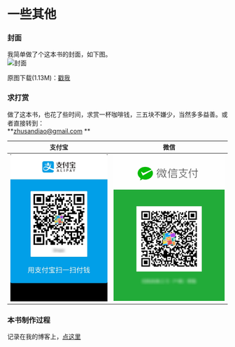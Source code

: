 # 一些其他

### 封面

我简单做了个这本书的封面，如下图。  
![封面](http://img3.doubanio.com/view/status/median/public/11a31a03c2402db.jpg)

原图下载\(1.13M\)：[戳我](http://7fva1q.com1.z0.glb.clouddn.com/cover.jpg)

### 求打赏

做了这本书，也花了些时间，求赏一杯咖啡钱，三五块不嫌少，当然多多益善。或者直接转到：  
**zhusandiao@gmail.com **

| 支付宝 | 微信 |
| :---: | :---: |
| ![](/assets/hh.jpg) | ![](/assets/ww.jpg) |



### 本书制作过程

记录在我的博客上，[点这里](http://zhusandiao.com/2016/02/25/Gitbook/#more)

